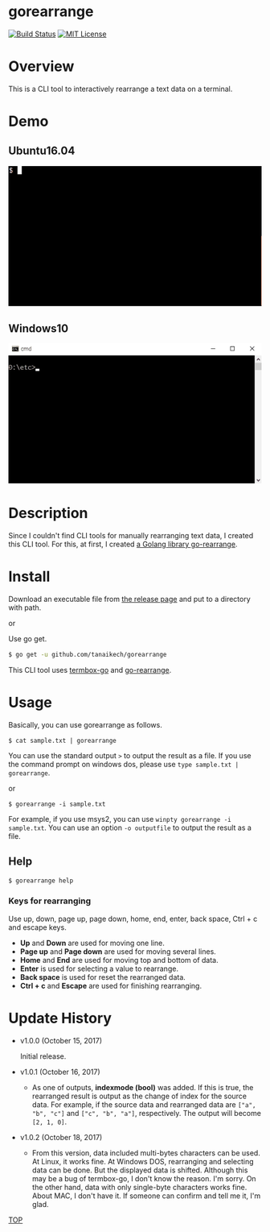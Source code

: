 gorearrange
=====

[![Build Status](https://travis-ci.org/tanaikech/gorearrange.svg?branch=master)](https://travis-ci.org/tanaikech/gorearrange)
[![MIT License](http://img.shields.io/badge/license-MIT-blue.svg?style=flat)](LICENCE)

<a name="TOP"></a>
# Overview
This is a CLI tool to interactively rearrange a text data on a terminal.

# Demo
## Ubuntu16.04
![](images/demo_ubuntu.gif)

## Windows10
![](images/demo_windows.gif)

# Description
Since I couldn't find CLI tools for manually rearranging text data, I created this CLI tool. For this, at first, I created [a Golang library go-rearrange](https://github.com/tanaikech/go-rearrange/).

# Install
Download an executable file from [the release page](https://github.com/tanaikech/gorearrange/releases) and put to a directory with path.

or

Use go get.

~~~bash
$ go get -u github.com/tanaikech/gorearrange
~~~

This CLI tool uses [termbox-go](https://github.com/nsf/termbox-go) and [go-rearrange](https://github.com/tanaikech/go-rearrange/).

# Usage
Basically, you can use gorearrange as follows.

~~~
$ cat sample.txt | gorearrange
~~~

You can use the standard output ``>`` to output the result as a file. If you use the command prompt on windows dos, please use ``type sample.txt | gorearrange``.

or

~~~
$ gorearrange -i sample.txt
~~~

For example, if you use msys2, you can use ``winpty gorearrange -i sample.txt``. You can use an option ``-o outputfile`` to output the result as a file.

## Help
~~~
$ gorearrange help
~~~

### Keys for rearranging
Use up, down, page up, page down, home, end, enter, back space, Ctrl + c and escape keys.

- **Up** and **Down** are used for moving one line.
- **Page up** and **Page down** are used for moving several lines.
- **Home** and **End** are used for moving top and bottom of data.
- **Enter** is used for selecting a value to rearrange.
- **Back space** is used for reset the rearranged data.
- **Ctrl + c** and **Escape** are used for finishing rearranging.

<a name="Update_History"></a>
# Update History
* v1.0.0 (October 15, 2017)

    Initial release.

* v1.0.1 (October 16, 2017)

    - As one of outputs, **indexmode (bool)** was added. If this is true, the rearranged result is output as the change of index for the source data. For example, if the source data and rearranged data are ``["a", "b", "c"]`` and ``["c", "b", "a"]``, respectively. The output will become ``[2, 1, 0]``.

* v1.0.2 (October 18, 2017)

    - From this version, data included multi-bytes characters can be used. At Linux, it works fine. At Windows DOS, rearranging and selecting data can be done. But the displayed data is shifted. Although this may be a bug of termbox-go, I don't know the reason. I'm sorry. On the other hand, data with only single-byte characters works fine. About MAC, I don't have it. If someone can confirm and tell me it, I'm glad.


[TOP](#TOP)
